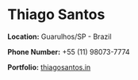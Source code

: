 # Thiago Santos

**Location:** Guarulhos/SP - Brazil

**Phone Number:** +55 (11) 98073-7774

**Portfolio:** [thiagosantos.in](https://thiagosantos.in)
